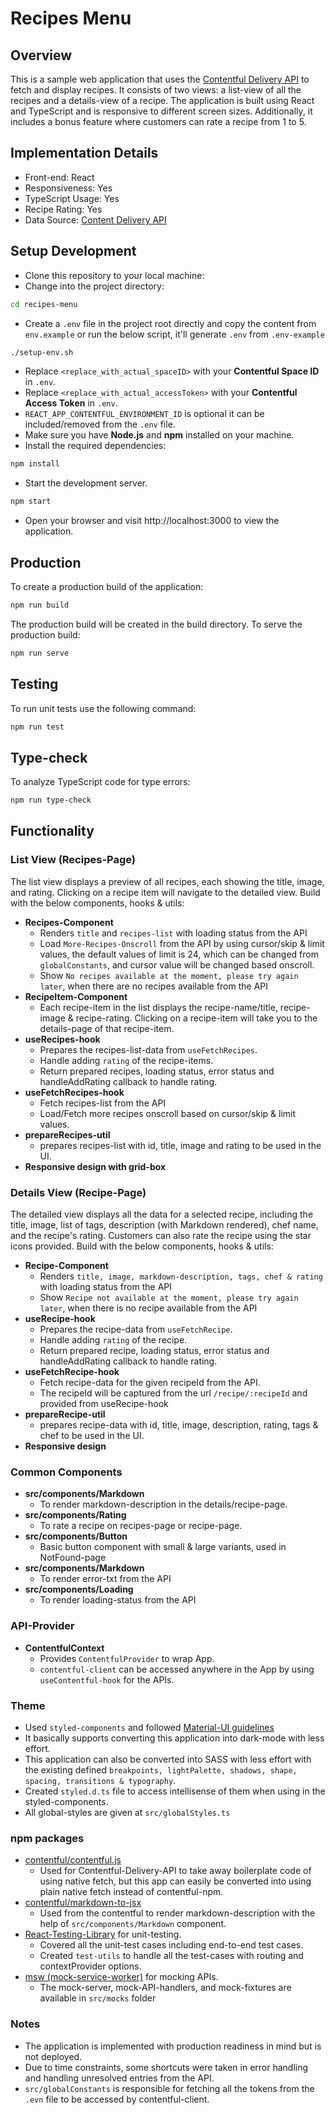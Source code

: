 # Recipes Menu

## Overview

This is a sample web application that uses the [Contentful Delivery API](https://www.contentful.com/developers/docs/references/content-delivery-api/) to fetch and display recipes. It consists of two views: a list-view of all the recipes and a details-view of a recipe. The application is built using React and TypeScript and is responsive to different screen sizes. Additionally, it includes a bonus feature where customers can rate a recipe from 1 to 5.

## Implementation Details

- Front-end: React
- Responsiveness: Yes
- TypeScript Usage: Yes
- Recipe Rating: Yes
- Data Source: [Content Delivery API](https://www.contentful.com/developers/docs/references/content-delivery-api/)

## Setup Development

- Clone this repository to your local machine:
- Change into the project directory:
```bash
cd recipes-menu
```
- Create a `.env` file in the project root directly and copy the content from `env.example` or run the below script, it'll generate `.env` from `.env-example`
```bash
./setup-env.sh
```
  - Replace `<replace_with_actual_spaceID>` with your **Contentful Space ID** in `.env`.
  - Replace `<replace_with_actual_accessToken>` with your **Contentful Access Token** in `.env`.
  - `REACT_APP_CONTENTFUL_ENVIRONMENT_ID` is optional it can be included/removed from the `.env` file.
- Make sure you have **Node.js** and **npm** installed on your machine.
- Install the required dependencies:

```bash
npm install
```

- Start the development server.

```bash
npm start
```

- Open your browser and visit http://localhost:3000 to view the application.

## Production

To create a production build of the application:

```bash
npm run build
```

The production build will be created in the build directory.
To serve the production build:

```bash
npm run serve
```

## Testing

To run unit tests use the following command:

```bash
npm run test
```

## Type-check

To analyze TypeScript code for type errors:

```bash
npm run type-check
```

## Functionality

### List View (Recipes-Page)

The list view displays a preview of all recipes, each showing the title, image, and rating. Clicking on a recipe item will navigate to the detailed view. Build with the below components, hooks & utils:

- **Recipes-Component**
  - Renders `title` and `recipes-list` with loading status from the API
  - Load `More-Recipes-Onscroll` from the API by using cursor/skip & limit values, the default values of limit is 24, which can be changed from `globalConstants`, and cursor value will be changed based onscroll.
  - Show `No recipes available at the moment, please try again later`, when there are no recipes available from the API
- **RecipeItem-Component**
  - Each recipe-item in the list displays the recipe-name/title, recipe-image & recipe-rating. Clicking on a recipe-item will take you to the details-page of that recipe-item.
- **useRecipes-hook**
  - Prepares the recipes-list-data from `useFetchRecipes`.
  - Handle adding `rating` of the recipe-items.
  - Return prepared recipes, loading status, error status and handleAddRating callback to handle rating.
- **useFetchRecipes-hook**
  - Fetch recipes-list from the API
  - Load/Fetch more recipes onscroll based on cursor/skip & limit values.
- **prepareRecipes-util**
  - prepares recipes-list with id, title, image and rating to be used in the UI.
- **Responsive design with grid-box**

### Details View (Recipe-Page)

The detailed view displays all the data for a selected recipe, including the title, image, list of tags, description (with Markdown rendered), chef name, and the recipe's rating. Customers can also rate the recipe using the star icons provided. Build with the below components, hooks & utils:

- **Recipe-Component**
  - Renders `title, image, markdown-description, tags, chef & rating` with loading status from the API
  - Show `Recipe not available at the moment, please try again later`, when there is no recipe available from the API
- **useRecipe-hook**
  - Prepares the recipe-data from `useFetchRecipe`.
  - Handle adding `rating` of the recipe.
  - Return prepared recipe, loading status, error status and handleAddRating callback to handle rating.
- **useFetchRecipe-hook**
  - Fetch recipe-data for the given recipeId from the API.
  - The recipeId will be captured from the url `/recipe/:recipeId` and provided from useRecipe-hook
- **prepareRecipe-util**
  - prepares recipe-data with id, title, image, description, rating, tags & chef to be used in the UI.
- **Responsive design**

### Common Components

- **src/components/Markdown**
  - To render markdown-description in the details/recipe-page.
- **src/components/Rating**
  - To rate a recipe on recipes-page or recipe-page.
- **src/components/Button**
  - Basic button component with small & large variants, used in NotFound-page
- **src/components/Markdown**
  - To render error-txt from the API
- **src/components/Loading**
  - To render loading-status from the API

### API-Provider

- **ContentfulContext**
  - Provides `ContentfulProvider` to wrap App.
  - `contentful-client` can be accessed anywhere in the App by using `useContentful-hook` for the APIs.

### Theme

- Used `styled-components` and followed [Material-UI guidelines](https://mui.com/material-ui/customization/default-theme/)
- It basically supports converting this application into dark-mode with less effort.
- This application can also be converted into SASS with less effort with the existing defined `breakpoints, lightPalette, shadows, shape, spacing, transitions & typography`.
- Created `styled.d.ts` file to access intellisense of them when using in the styled-components.
- All global-styles are given at `src/globalStyles.ts`

### npm packages

- [contentful/contentful.js](https://github.com/contentful/contentful.js)
  - Used for Contentful-Delivery-API to take away boilerplate code of using native fetch, but this app can easily be converted into using plain native fetch instead of contentful-npm.
- [contentful/markdown-to-jsx](https://github.com/contentful/markdown-to-jsx)
  - Used from the contentful to render markdown-description with the help of `src/components/Markdown` component.
- [React-Testing-Library](https://testing-library.com/docs/react-testing-library/cheatsheet/) for unit-testing.
  - Covered all the unit-test cases including end-to-end test cases.
  - Created `test-utils` to handle all the test-cases with routing and contextProvider options.
- [msw (mock-service-worker)](https://mswjs.io/docs/getting-started/mocks/rest-api) for mocking APIs.
  - The mock-server, mock-API-handlers, and mock-fixtures are available in `src/mocks` folder

### Notes

- The application is implemented with production readiness in mind but is not deployed.
- Due to time constraints, some shortcuts were taken in error handling and handling unresolved entries from the API.
- `src/globalConstants` is responsible for fetching all the tokens from the `.evn` file to be accessed by contentful-client.

